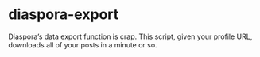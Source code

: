 diaspora-export
===============

Diaspora’s data export function is crap. This script, given your profile URL, downloads all of your posts in a minute or so.